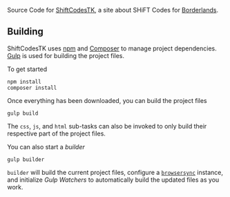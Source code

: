 Source Code for [ShiftCodesTK](https://shiftcodestk.com), a site about SHiFT Codes for [Borderlands](borderlands.com).

## Building ##
ShiftCodesTK uses [npm](https://www.npmjs.com/) and [Composer](https://getcomposer.org) to manage project dependencies. [Gulp](https://gulpjs.com/) is used for building the project files.

To get started
```
npm install
composer install
```

Once everything has been downloaded, you can build the project files
```
gulp build
```
The `css`, `js`, and `html` sub-tasks can also be invoked to only build their respective part of the project files.

You can also start a *builder*
```
gulp builder
```
`builder` will build the current project files, configure a [`browsersync`](https://github.com/BrowserSync/browser-sync) instance, and initialize *Gulp Watchers* to automatically build the updated files as you work.